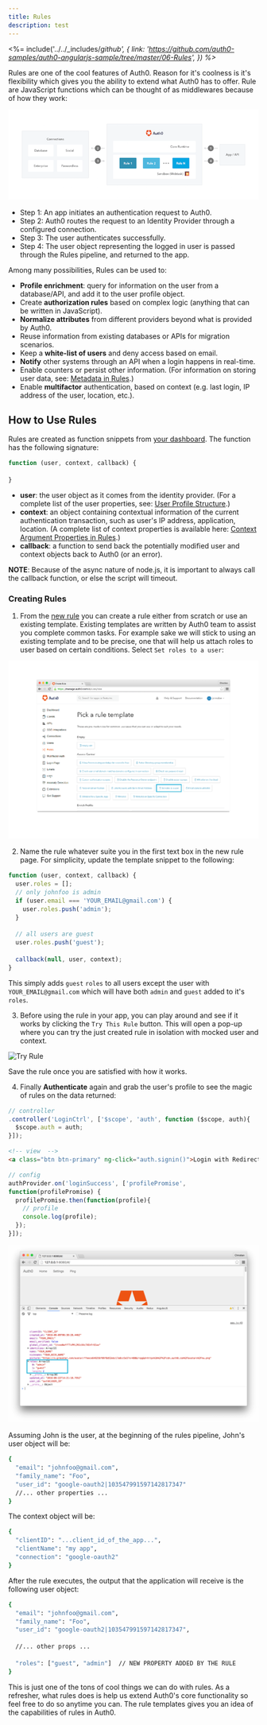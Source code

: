 ```yaml
---
title: Rules
description: test
---
```


<%= include('../../_includes/_github', {
  link: 'https://github.com/auth0-samples/auth0-angularjs-sample/tree/master/06-Rules',
}) %>_

<!-- Every section in this doc can be reused in other quickstarts except the step 4 of creating rules  -->

Rules are one of the cool features of Auth0. Reason for it's coolness is it's flexibility which gives you the ability to extend what Auth0 has to offer. Rule are JavaScript functions which can be thought  of as middlewares because of how they work:

![How rules work](/media/articles/rules/flow.png)

- Step 1: An app initiates an authentication request to Auth0.
- Step 2: Auth0 routes the request to an Identity Provider through a configured connection.
- Step 3: The user authenticates successfully.
- Step 4: The user object representing the logged in user is passed through the Rules pipeline, and returned to the app.

Among many possibilities, Rules can be used to:

- __Profile enrichment__: query for information on the user from a database/API, and add it to the user profile object.
- Create __authorization rules__ based on complex logic (anything that can be written in JavaScript).
- __Normalize attributes__ from different providers beyond what is provided by Auth0.
- Reuse information from existing databases or APIs for migration scenarios.
- Keep a __white-list of users__ and deny access based on email.
- __Notify__ other systems through an API when a login happens in real-time.
- Enable counters or persist other information. (For information on storing user data, see: [Metadata in Rules](https://auth0.com/docs/rules/metadata-in-rules).)
- Enable __multifactor__ authentication, based on context (e.g. last login, IP address of the user, location, etc.).

## How to Use Rules
Rules are created as function snippets from [your dashboard](https://manage.auth0.com/#/rules/create). The function has the following signature:

```js
function (user, context, callback) {

}
```

- __user__: the user object as it comes from the identity provider. (For a complete list of the user properties, see: [User Profile Structure](https://auth0.com/docs/user-profile/user-profile-structure).)
- __context__: an object containing contextual information of the current authentication transaction, such as user's IP address, application, location. (A complete list of context properties is available here: [Context Argument Properties in Rules](https://auth0.com/docs/rules/context).)
- __callback__: a function to send back the potentially modified user and context objects back to Auth0 (or an error).

__NOTE__: Because of the async nature of node.js, it is important to always call the callback function, or else the script will timeout.

### Creating Rules
1. From the [new rule](https://manage.auth0.com/#/rules/create) you can create a rule either from scratch or use an existing template. Existing templates are written by Auth0 team to assist you complete common tasks. For example sake we will stick to using an existing template and to be precise, one that will help us attach roles to user based on certain conditions. Select `Set roles to a user`:

![Rules templates](/media/articles/angularjs/rule_template.png)

2. Name the rule whatever suite you in the first text box in the new rule page. For simplicity, update the template snippet to the following:

```js
function (user, context, callback) {
  user.roles = [];
  // only johnfoo is admin
  if (user.email === 'YOUR_EMAIL@gmail.com') {
    user.roles.push('admin');
  }

  // all users are guest
  user.roles.push('guest');

  callback(null, user, context);
}
```

This simply adds `guest` `roles` to all users except the user with `YOUR_EMAIL@gmail.com` which will have both `admin` and `guest` added to it's `roles`.

3. Before using the rule in your app, you can play around and see if it works by clicking the `Try This Rule` button. This will open a pop-up where you can try the just created rule in isolation with mocked user and context.

![Try Rule](/media/articles/rules/try_rule.png)

Save the rule once you are satisfied with how it works.

4. Finally __Authenticate__ again and grab the user's profile to see the magic of rules on the data returned:


```js
// controller
.controller('LoginCtrl', ['$scope', 'auth', function ($scope, auth){
  $scope.auth = auth;
}]);

```

```html
<!-- view  -->
<a class="btn btn-primary" ng-click="auth.signin()">Login with Redirect</a>
```

```js
// config
authProvider.on('loginSuccess', ['profilePromise',
function(profilePromise) {
  profilePromise.then(function(profile){
    // profile
    console.log(profile);
  });
}]);
```

![Console](/media/articles/rules/console.png)

Assuming John is the user, at the beginning of the rules pipeline, John's user object will be:

```bash
{
  "email": "johnfoo@gmail.com",
  "family_name": "Foo",
  "user_id": "google-oauth2|103547991597142817347"
  //... other properties ...
}
```

The context object will be:

```bash
{
  "clientID": "...client_id_of_the_app...",
  "clientName": "my app",
  "connection": "google-oauth2"
}
```

After the rule executes, the output that the application will receive is the following user object:

```bash
{
  "email": "johnfoo@gmail.com",
  "family_name": "Foo",
  "user_id": "google-oauth2|103547991597142817347",

  //... other props ...

  "roles": ["guest", "admin"]  // NEW PROPERTY ADDED BY THE RULE
}
```

This is just one of the tons of cool things we can do with rules. As a refresher, what rules does is help us extend Auth0's core functionality so feel free to do so anytime you can. The rule templates gives you an idea of the capabilities of rules in Auth0.
